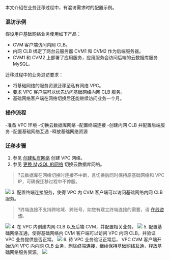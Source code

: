 本文介绍在业务迁移过程中，有混访需求时的配置示例。


### 混访示例
假设用户基础网络业务使用如下产品：
+ CVM 客户端访问内网 CLB。
+ 内网 CLB 绑定了两台云服务器 CVM1 和 CVM2 作为后端服务器。
+ CVM1 和 CVM2 上部署了应用服务，应用服务会访问后端的云数据库服务 MySQL。

迁移过程中的业务混访要求：
+ 将基础网络的服务资源迁移至私有网络 VPC。
+ 要求 VPC 客户端可以优先访问基础网络内网 CLB 服务。
+ 基础网络客户端在网络切换后还能继续访问业务一个月。

### 操作流程
<dx-steps>
-准备 VPC 环境
-切换云数据库网络
-配置终端连接
-创建内网 CLB 并配置后端服务
-配置基础网络互通
-释放基础网络资源
</dx-steps>


### 迁移步骤
1. 参见 [创建私有网络](https://cloud.tencent.com/document/product/215/36515) 创建 VPC 网络。
2. 参见 [更换 MySQL 的网络](https://cloud.tencent.com/document/product/236/35671) 切换云数据库网络。
>?云数据库在网络切换时连接不中断，且切换后同时保持原基础网络和 VPC  IP，可确保迁移过程中不停服。
>
![](https://main.qcloudimg.com/raw/7f51057acb0d56e40351217bad32993c.png)
3. 配置终端连接服务，使得 VPC 内 CVM 客户端可以访问基础网络内网 CLB 服务。
>?终端连接不支持跨地域、跨账号，如您有建立终端连接的需要，请 [在线咨询](https://cloud.tencent.com/online-service?from=sales&source=PRESALE)。
>
 ![](https://main.qcloudimg.com/raw/cf97a576438ee48dc5ee9aac08c33d91.png)
4. 在 VPC 内创建内网 CLB 以及后端 CVM，并配置相关业务。
 ![](https://main.qcloudimg.com/raw/458118bf68d8761883fff89a2a74cc2d.png)
5. 配置基础网络互通，使得基础网络内 CVM 客户端可以访问 VPC 内网 CLB，并验证 VPC 业务提供是否正常。
 ![](https://main.qcloudimg.com/raw/05db818c7fad5d91bad7f31086b2a686.png)
6. 待 VPC 业务验证正常后， VPC  CVM 客户端开始访问 VPC 内内网 CLB 业务，删除终端连接，继续保持基础网络互通，释放基础网络服务资源。
 ![](https://main.qcloudimg.com/raw/0abdb8141743e23985f3adc200e6da24.png)
    

